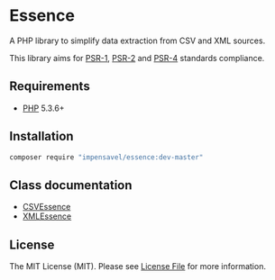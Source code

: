 # Essence
A PHP library to simplify data extraction from CSV and XML sources.

This library aims for [PSR-1][], [PSR-2][] and [PSR-4][] standards compliance.

[PSR-1]: https://github.com/php-fig/fig-standards/blob/master/accepted/PSR-1-basic-coding-standard.md
[PSR-2]: https://github.com/php-fig/fig-standards/blob/master/accepted/PSR-2-coding-style-guide.md
[PSR-4]: https://github.com/php-fig/fig-standards/blob/master/accepted/PSR-4-autoloader.md

## Requirements
* [PHP](http://www.php.net) 5.3.6+

## Installation
``` bash
composer require "impensavel/essence:dev-master"
```

## Class documentation
- [CSVEssence](docs/CSVEssence.md)
- [XMLEssence](docs/XMLEssence.md)

## License
The MIT License (MIT). Please see [License File](LICENSE.md) for more information.
